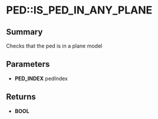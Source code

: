 # PED::IS_PED_IN_ANY_PLANE

## Summary
Checks that the ped is in a plane model

## Parameters
* **PED_INDEX** pedIndex

## Returns
* **BOOL**